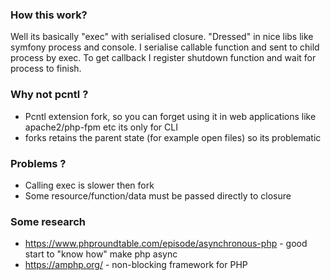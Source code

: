 
### How this work?
Well its basically "exec" with serialised closure. "Dressed" in nice libs like symfony process and console.
I serialise callable function and sent to child process by exec. To get callback I register shutdown function and wait for process to finish.

### Why not pcntl ?
- Pcntl extension fork, so you can forget using it in web applications like apache2/php-fpm etc its only for CLI
- forks retains the parent state (for example open files) so its problematic

### Problems ?
- Calling exec is slower then fork
- Some resource/function/data must be passed directly to closure

### Some research
* https://www.phproundtable.com/episode/asynchronous-php - good start to "know how" make php async
* https://amphp.org/ - non-blocking framework for PHP


